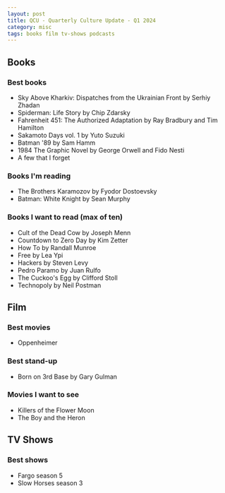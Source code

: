 ```yaml
---
layout: post
title: QCU - Quarterly Culture Update - Q1 2024
category: misc
tags: books film tv-shows podcasts
---
```


## Books
### Best books
- Sky Above Kharkiv: Dispatches from the Ukrainian Front by Serhiy Zhadan 
- Spiderman: Life Story by Chip Zdarsky
- Fahrenheit 451: The Authorized Adaptation by Ray Bradbury and Tim Hamilton
- Sakamoto Days vol. 1 by Yuto Suzuki
- Batman '89 by Sam Hamm
- 1984 The Graphic Novel by George Orwell and Fido Nesti
- A few that I forget

### Books I'm reading
- The Brothers Karamozov by Fyodor Dostoevsky
- Batman: White Knight by Sean Murphy

### Books I want to read (max of ten)
- Cult of the Dead Cow by Joseph Menn
- Countdown to Zero Day by Kim Zetter
- How To by Randall Munroe
- Free by Lea Ypi
- Hackers by Steven Levy
- Pedro Paramo by Juan Rulfo
- The Cuckoo's Egg by Clifford Stoll
- Technopoly by Neil Postman

## Film
### Best movies
- Oppenheimer

### Best stand-up
- Born on 3rd Base by Gary Gulman

### Movies I want to see
- Killers of the Flower Moon
- The Boy and the Heron

## TV Shows
### Best shows
- Fargo season 5
- Slow Horses season 3
